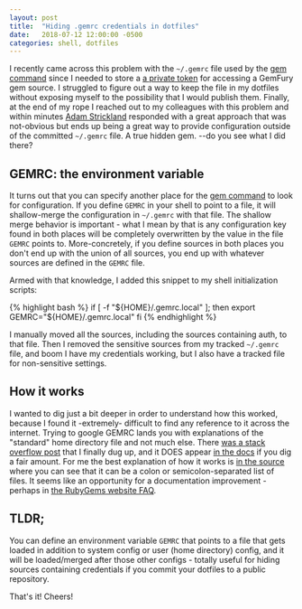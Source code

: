 ```yaml
---
layout: post
title:  "Hiding .gemrc credentials in dotfiles"
date:   2018-07-12 12:00:00 -0500
categories: shell, dotfiles
---
```


I recently came across this problem with the `~/.gemrc` file used by the
[gem command](https://guides.rubygems.org/command-reference/) since I needed to store a
[a private token](https://gemfury.com/help/repository-url/) for accessing a GemFury gem source. I struggled to figure
out a way to keep the file in my dotfiles without exposing myself to the possibility that I would publish them. Finally,
at the end of my rope I reached out to my colleagues with this problem and within minutes
[Adam Strickland](https://github.com/adamstrickland) responded with a great approach that was not-obvious but ends up
being a great way to provide configuration outside of the committed `~/.gemrc` file. A true hidden gem.
--do you see what I did there?

## GEMRC: the environment variable

It turns out that you can specify another place for the
[gem command](https://guides.rubygems.org/command-reference/) to look for configuration. If you define `GEMRC`
in your shell to point to a file, it will shallow-merge the configuration in `~/.gemrc` with that file. The shallow
merge behavior is important - what I mean by that is any configuration key found in both places will be completely
overwritten by the value in the file `GEMRC` points to. More-concretely, if you define sources in both places you don't
end up with the union of all sources, you end up with whatever sources are defined in the `GEMRC` file.

Armed with that knowledge, I added this snippet to my shell initialization scripts:

{% highlight bash %}
if [ -f "${HOME}/.gemrc.local" ]; then
  export GEMRC="${HOME}/.gemrc.local"
fi
{% endhighlight %}

I manually moved all the sources, including the sources containing auth, to that file. Then I removed the sensitive
sources from my tracked `~/.gemrc` file, and boom I have my credentials working, but I also have a tracked file for
non-sensitive settings.

## How it works

I wanted to dig just a bit deeper in order to understand how this worked, because I found it -extremely- difficult to
find any reference to it across the internet. Trying to google GEMRC lands you with explanations of the "standard"
home directory file and not much else. There [was a stack overflow post](https://stackoverflow.com/questions/35048760/is-there-a-gemrc-local-or-equivalent)
that I finally dug up, and it DOES appear [in the docs](https://docs.ruby-lang.org/en/trunk/Gem/ConfigFile.html) if you
dig a fair amount. For me the best explanation of how it works is [in the source](https://github.com/rubygems/rubygems/blob/cbee1078e62f1cc167c6ebb91d2f97760394bac4/lib/rubygems/config_file.rb#L185-L187)
where you can see that it can be a colon or semicolon-separated list of files. It seems like an opportunity for a
documentation improvement - perhaps in [the RubyGems website FAQ](https://guides.rubygems.org/faqs/).

## TLDR;

You can define an environment variable `GEMRC` that points to a file that gets loaded in addition to system config or
user (home directory) config, and it will be loaded/merged after those other configs - totally useful for hiding sources
containing credentials if you commit your dotfiles to a public repository.

That's it! Cheers!
